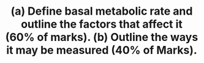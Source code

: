 ---
title: "(a) Define basal metabolic rate and outline the factors that affect it (60% of marks). (b) Outline the ways it may be measured (40% of Marks)."
entityType: SAQ
exam: PEX
college: CICM
year: 2023
sitting: A
question: 7
passRate: 64
EC_expectedDomains:
- "Definition of basal metabolic rate (BMR)"
- "Standardised conditions under which it is estimated"
- "Conditions which affect it"
- "Measurement of BMR"
- "Direct and indirect calorimetry"
EC_errorsCommon:
- "Most candidates provided reasonable definitions but lost marks for not describing the standard conditions under which it is defined."
- "Many were able to give a comprehensive list of factors that affected BMR however lacked the additional pertinent facts required in an outline question to achieve full marks."
- "There was a limited ability to discuss direct and indirect calorimetry clearly and some responses confused the two."
EC_extraCredit:
- "Candidates are again referred to the glossary to understand the difference between a list and outline question."
---